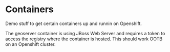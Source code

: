 # Containers
Demo stuff to get certain containers up and runnin on Openshift.

The geoserver container is using JBoss Web Server and requires a
token to access the registry where the container is hosted. 
This should work OOTB on an Openshift cluster.
